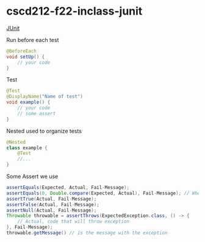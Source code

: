 # cscd212-f22-inclass-junit


[JUnit](https://junit.org/junit5/)

Run before each test
```java
@BeforeEach
void setUp() {
    // your code
}
```

Test
```java
@Test
@DisplayName("Name of test")
void example() {
    // your code
    // some assert
}
```

Nested used to organize tests
```java
@Nested
class example {
    @Test
    //...
}
```

Some Assert we use
```java
assertEquals(Expected, Actual, Fail-Message);
assertEquals(0, Double.compare(Expected, Actual), Fail-Message); // When using doubles
assertTrue(Actual, Fail-Message);
assertFalse(Actual, Fail-Message);
assertNull(Actual, Fail-Message);
Throwable throwable = assertThrows(ExpectedException.class, () -> {
    // Actual, code that will throw exception
}, Fail-Message);
throwable.getMessage() // is the message with the exception
```
